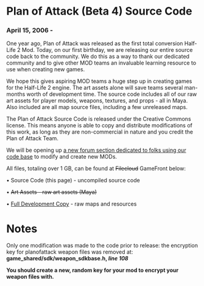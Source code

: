 ﻿# Plan of Attack (Beta 4) Source Code
### April 15, 2006 -

One year ago, Plan of Attack was released as the first total conversion Half-Life 2 Mod. Today, on our first birthday, we are releasing our entire source code back to the community. We do this as a way to thank our dedicated community and to give other MOD teams an invaluable learning resource to use when creating new games.

We hope this gives aspiring MOD teams a huge step up in creating games for the Half-Life 2 engine. The art assets alone will save teams several man-months worth of development time. The source code includes all of our raw art assets for player models, weapons, textures, and props - all in Maya. Also included are all map source files, including a few unreleased maps.

The Plan of Attack Source Code is released under the Creative Commons license. This means anyone is able to copy and distribute modifications of this work, as long as they are non-commercial in nature and you credit the Plan of Attack Team.

We will be opening up <a href="https://web.archive.org/web/20130423152235/http://www.planofattackgame.com/forums/index.php?c=5">a new forum section dedicated to folks using our code base</a> to modify and create new MODs.

All files, totaling over 1 GB, can be found at <s>Filecloud</s> GameFront below:

   • Source Code (this page) - uncompiled source code

   • <s>Art Assets - raw art assets (Maya)</s>

   • <a href="https://www.gamefront.com/games/half-life-2/category/plan-of-attack">Full Development Copy</a> - raw maps and resources

# Notes
Only one modification was made to the code prior to release:
the encryption key for planofattack weapon files was removed at:
<b>game_shared/sdk/weapon_sdkbase.h,<b> <i>line 108</i>

You should create a new, random key for your mod to encrypt your 
weapon files with.